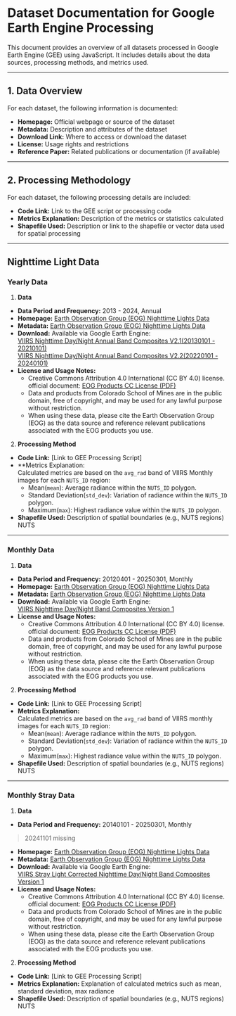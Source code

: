 # Dataset Documentation for Google Earth Engine Processing

This document provides an overview of all datasets processed in Google Earth Engine (GEE) using JavaScript. It includes details about the data sources, processing methods, and metrics used.

---

## 1. Data Overview

For each dataset, the following information is documented:

- **Homepage:** Official webpage or source of the dataset  
- **Metadata:** Description and attributes of the dataset  
- **Download Link:** Where to access or download the dataset  
- **License:** Usage rights and restrictions  
- **Reference Paper:** Related publications or documentation (if available)  

---

## 2. Processing Methodology

For each dataset, the following processing details are included:

- **Code Link:** Link to the GEE script or processing code  
- **Metrics Explanation:** Description of the metrics or statistics calculated  
- **Shapefile Used:** Description or link to the shapefile or vector data used for spatial processing  

---

## Nighttime Light Data

### Yearly Data

1. **Data**  
- **Data Period and Frequency:** 2013 - 2024, Annual
- **Homepage:** [Earth Observation Group (EOG) Nighttime Lights Data](https://eogdata.mines.edu/products/vnl/)  
- **Metadata:** [Earth Observation Group (EOG) Nighttime Lights Data](https://eogdata.mines.edu/products/vnl/)   
- **Download:** Available via Google Earth Engine:  
[VIIRS Nighttime Day/Night Annual Band Composites V2.1(20130101 - 20210101)](https://developers.google.com/earth-engine/datasets/catalog/NOAA_VIIRS_DNB_ANNUAL_V21)  
[VIIRS Nighttime Day/Night Annual Band Composites V2.2(20220101 - 20240101)](https://developers.google.com/earth-engine/datasets/catalog/NOAA_VIIRS_DNB_ANNUAL_V22)  
- **License and Usage Notes:**  
    - Creative Commons Attribution 4.0 International (CC BY 4.0) license.
    official document: [EOG Products CC License (PDF)](https://eogdata.mines.edu/files/EOG_products_CC_License.pdf)  
    - Data and products from Colorado School of Mines are in the public domain, free of copyright, and may be used for any lawful purpose without restriction.
    - When using these data, please cite the Earth Observation Group (EOG) as the data source and reference relevant publications associated with the EOG products you use.

2. **Processing Method**  
- **Code Link:** [Link to GEE Processing Script]  
- **Metrics Explanation:  
Calculated metrics are based on the `avg_rad` band of VIIRS Monthly images for each `NUTS_ID` region:
    - Mean(`mean`): Average radiance within the `NUTS_ID` polygon.
    - Standard Deviation(`std_dev`): Variation of radiance within the `NUTS_ID` polygon.
    - Maximum(`max`): Highest radiance value within the `NUTS_ID` polygon.
- **Shapefile Used:** Description of spatial boundaries (e.g., NUTS regions)  
NUTS

---

### Monthly Data

1. **Data**  
- **Data Period and Frequency:** 20120401 - 20250301, Monthly
- **Homepage:** [Earth Observation Group (EOG) Nighttime Lights Data]()  
- **Metadata:** [Earth Observation Group (EOG) Nighttime Lights Data]()   
- **Download:** Available via Google Earth Engine:  
[VIIRS Nighttime Day/Night Band Composites Version 1](https://developers.google.com/earth-engine/datasets/catalog/NOAA_VIIRS_DNB_MONTHLY_V1_VCMCFG)  
- **License and Usage Notes:**  
    - Creative Commons Attribution 4.0 International (CC BY 4.0) license.
    official document: [EOG Products CC License (PDF)](https://eogdata.mines.edu/files/EOG_products_CC_License.pdf)  
    - Data and products from Colorado School of Mines are in the public domain, free of copyright, and may be used for any lawful purpose without restriction.
    - When using these data, please cite the Earth Observation Group (EOG) as the data source and reference relevant publications associated with the EOG products you use.

2. **Processing Method**  
- **Code Link:** [Link to GEE Processing Script]  
- **Metrics Explanation:**  
Calculated metrics are based on the `avg_rad` band of VIIRS monthly images for each `NUTS_ID` region:
    - Mean(`mean`): Average radiance within the `NUTS_ID` polygon.
    - Standard Deviation(`std_dev`): Variation of radiance within the `NUTS_ID` polygon.
    - Maximum(`max`): Highest radiance value within the `NUTS_ID` polygon.
- **Shapefile Used:** Description of spatial boundaries (e.g., NUTS regions)  
NUTS


---


### Monthly Stray Data

1. **Data**  
- **Data Period and Frequency:** 20140101 - 20250301, Monthly
> 20241101 missing                                                                                                              
- **Homepage:** [Earth Observation Group (EOG) Nighttime Lights Data]()  
- **Metadata:** [Earth Observation Group (EOG) Nighttime Lights Data]()   
- **Download:** Available via Google Earth Engine:  
[VIIRS Stray Light Corrected Nighttime Day/Night Band Composites Version 1](https://developers.google.com/earth-engine/datasets/catalog/NOAA_VIIRS_DNB_MONTHLY_V1_VCMSLCFG)  
- **License and Usage Notes:**  
    - Creative Commons Attribution 4.0 International (CC BY 4.0) license.
    official document: [EOG Products CC License (PDF)](https://eogdata.mines.edu/files/EOG_products_CC_License.pdf)  
    - Data and products from Colorado School of Mines are in the public domain, free of copyright, and may be used for any lawful purpose without restriction.
    - When using these data, please cite the Earth Observation Group (EOG) as the data source and reference relevant publications associated with the EOG products you use.

2. **Processing Method**  
- **Code Link:** [Link to GEE Processing Script]  
- **Metrics Explanation:** Explanation of calculated metrics such as mean, standard deviation, max radiance  
- **Shapefile Used:** Description of spatial boundaries (e.g., NUTS regions)  
NUTS

